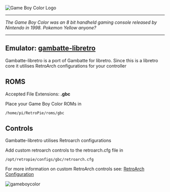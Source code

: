 ![Game Boy Color Logo](http://fc08.deviantart.net/fs70/i/2013/297/c/7/gameboy_color_logo_by_ringostarr39-d6qt2ly.png)
***
_The Game Boy Color was an 8 bit handheld gaming console released by Nintendo in 1998. Pokemon Yellow anyone?_

***

## Emulator: [gambatte-libretro](https://github.com/libretro/gambatte-libretro)

Gambatte-libretro is a port of Gambatte for libretro. Since this is a libretro core it utilises RetroArch configurations for your controller
## ROMS

Accepted File Extensions: **.gbc**

Place your Game Boy Color ROMs in
```
/home/pi/RetroPie/roms/gbc
```
## Controls

Gambatte-libretro utilises Retroarch configurations

Add custom retroarch controls to the retroarch.cfg file in
```shell
/opt/retropie/configs/gbc/retroarch.cfg
```
For more information on custom RetroArch controls see: [RetroArch Configuration](https://github.com/petrockblog/RetroPie-Setup/wiki/RetroArch-Configuration)

![gameboycolor](https://cloud.githubusercontent.com/assets/10035308/7334404/bd65e496-eb4e-11e4-82e6-78494534d305.png)